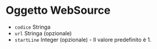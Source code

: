 # Oggetto WebSource

* `codice` Stringa
* `url` Stringa (opzionale)
* `startLine` Integer (opzionale) - Il valore predefinito è 1.
